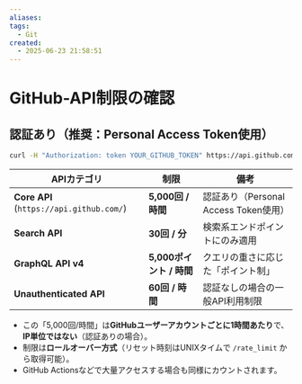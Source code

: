 ```yaml
---
aliases: 
tags:
  - Git
created:
  - 2025-06-23 21:58:51
---
```


# GitHub-API制限の確認

## 認証あり（推奨：Personal Access Token使用）

```bash
curl -H "Authorization: token YOUR_GITHUB_TOKEN" https://api.github.com/rate_limit
```


| APIカテゴリ                                  | 制限                 | 備考                            |
| ---------------------------------------- | ------------------ | ----------------------------- |
| **Core API** (`https://api.github.com/`) | **5,000回 / 時間**    | 認証あり（Personal Access Token使用） |
| **Search API**                           | **30回 / 分**        | 検索系エンドポイントにのみ適用               |
| **GraphQL API v4**                       | **5,000ポイント / 時間** | クエリの重さに応じた「ポイント制」             |
| **Unauthenticated API**                  | **60回 / 時間**       | 認証なしの場合の一般API利用制限             |


- この「5,000回/時間」は**GitHubユーザーアカウントごとに1時間あたり**で、**IP単位ではない**（認証ありの場合）。
- 制限は**ロールオーバー方式**（リセット時刻はUNIXタイムで `/rate_limit` から取得可能）。
- GitHub Actionsなどで大量アクセスする場合も同様にカウントされます。
